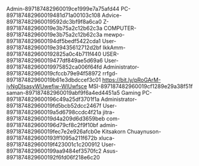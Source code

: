 Admin-897187482960019ce1999e7a75afd44
PC-897187482960019481d71a00103c108
Advice-897187482960019592dc3bf9f8a6ca0
Z-897187482960019e3b75a2c12b62c3a
COMPUTER-897187482960019e3b75a2c12b62c3a
mewpo-8971874829600194df5bedf5422cda1
User-897187482960019e39435612712d2bf
IkkAmm-8971874829600192825a0c4b711f440
USER-897187482960019477df849ae5d69a6
User-897187482960019975852ca006f64fd
Administrator-897187482960019cfccb79e94f58972
rrfgd-897187482960019b61e3dbdccef3c01
https://bit.ly/pRoGArM-iyNgDIsasyWUwefjw-WIUwfsce
MSI-897187482960019cf1289e29a38f51f
saman-897187482960019abf9f6a4ed4451a5
Gaming PC-8971874829600196c49a25df3701f1a
Administrator-897187482960019fd5bcb52dcc2467f
User-897187482960019a5d6798ccdc4f21a
jitra-897187482960019d4a209d6d3659beb
com-8971874829600196d79cf8c2f9f10bf
admin-897187482960019fec7e2e926afcb0e
Kitsakorn Chuaynuson-8971874829600193ff1095a211f672b
xluca-897187482960019f423001c1c200912
User-8971874829600199aa9484ef3570fc2
Asus-8971874829600192f6fd06f218e6c20
